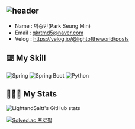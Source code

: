 ![header](https://capsule-render.vercel.app/api?type=waving&height=300&color=gradient&text=Welcome%20to%20SeungMin's%20GitHub%20🙋🏻‍♂️&fontSize=40&fontAlign=50&animation=fadeIn)
-----------------------------------------------------------------------------------------------------------------------------------------------------------------------------------
- Name : 박승민(Park Seung Min)
- Email : qkrtmd5@naver.com
- Velog : https://velog.io/@lightoftheworld/posts

⌨️       My Skill
-----------------------------------------------------------------------------------------------------------------------------------------------------------------------------------
![Spring](https://img.shields.io/badge/Spring-6DB33F.svg?&style=for-the-badge&logo=Spring&logoColor=white)   ![Spring Boot](https://img.shields.io/badge/Spring%20Boot-6DB33F.svg?&style=for-the-badge&logo=Spring%20Boot&logoColor=white)   ![Python](https://img.shields.io/badge/Python-3776AB.svg?&style=for-the-badge&logo=Python&logoColor=white)



🧑🏻‍💻      My Stats 
------------------------------------------------------------------------------------------------------------------------------------------------------------------------------------
![LightandSaltt's GitHub stats](https://github-readme-stats.vercel.app/api?username=LightandSaltt&show_icons=true&theme=radical) 

[![Solved.ac
프로필](http://mazassumnida.wtf/api/v2/generate_badge?boj=qkrtmd893)](https://solved.ac/qkrtmd893)
